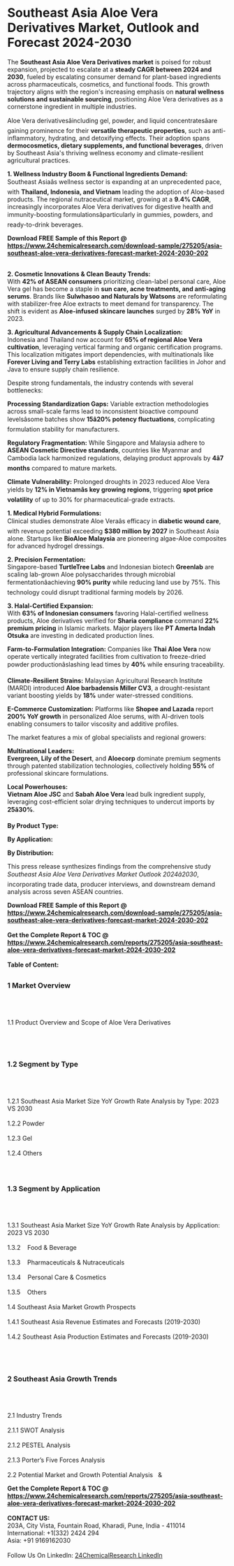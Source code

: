 <h1>Southeast Asia Aloe Vera Derivatives Market, Outlook and Forecast 2024-2030</h1><p>The <strong>Southeast Asia Aloe Vera Derivatives market</strong> is poised for robust expansion, projected to escalate at a <strong>steady CAGR between 2024 and 2030</strong>, fueled by escalating consumer demand for plant-based ingredients across pharmaceuticals, cosmetics, and functional foods. This growth trajectory aligns with the region's increasing emphasis on <strong>natural wellness solutions and sustainable sourcing</strong>, positioning Aloe Vera derivatives as a cornerstone ingredient in multiple industries.</p><p>Aloe Vera derivativesâincluding gel, powder, and liquid concentratesâare gaining prominence for their <strong>versatile therapeutic properties</strong>, such as anti-inflammatory, hydrating, and detoxifying effects. Their adoption spans <strong>dermocosmetics, dietary supplements, and functional beverages</strong>, driven by Southeast Asia's thriving wellness economy and climate-resilient agricultural practices.</p><p><strong>1. Wellness Industry Boom &amp; Functional Ingredients Demand:</strong><br>
Southeast Asiaâs wellness sector is expanding at an unprecedented pace, with <strong>Thailand, Indonesia, and Vietnam</strong> leading the adoption of Aloe-based products. The regional nutraceutical market, growing at a <strong>9.4% CAGR</strong>, increasingly incorporates Aloe Vera derivatives for digestive health and immunity-boosting formulationsâparticularly in gummies, powders, and ready-to-drink beverages.</p><div><b>Download FREE Sample of this Report @ 
            <a href="https://www.24chemicalresearch.com/download-sample/275205/asia-southeast-aloe-vera-derivatives-forecast-market-2024-2030-202">
            https://www.24chemicalresearch.com/download-sample/275205/asia-southeast-aloe-vera-derivatives-forecast-market-2024-2030-202</a></b></div><br><p><strong>2. Cosmetic Innovations &amp; Clean Beauty Trends:</strong><br>
With <strong>42% of ASEAN consumers</strong> prioritizing clean-label personal care, Aloe Vera gel has become a staple in <strong>sun care, acne treatments, and anti-aging serums</strong>. Brands like <strong>Sulwhasoo and Naturals by Watsons</strong> are reformulating with stabilizer-free Aloe extracts to meet demand for transparency. The shift is evident as <strong>Aloe-infused skincare launches</strong> surged by <strong>28% YoY</strong> in 2023.</p><p><strong>3. Agricultural Advancements &amp; Supply Chain Localization:</strong><br>
Indonesia and Thailand now account for <strong>65% of regional Aloe Vera cultivation</strong>, leveraging vertical farming and organic certification programs. This localization mitigates import dependencies, with multinationals like <strong>Forever Living and Terry Labs</strong> establishing extraction facilities in Johor and Java to ensure supply chain resilience.</p><p>Despite strong fundamentals, the industry contends with several bottlenecks:</p><p><strong>Processing Standardization Gaps:</strong> Variable extraction methodologies across small-scale farms lead to inconsistent bioactive compound levelsâsome batches show <strong>15â20% potency fluctuations</strong>, complicating formulation stability for manufacturers.</p><p><strong>Regulatory Fragmentation:</strong> While Singapore and Malaysia adhere to <strong>ASEAN Cosmetic Directive standards</strong>, countries like Myanmar and Cambodia lack harmonized regulations, delaying product approvals by <strong>4â7 months</strong> compared to mature markets.</p><p><strong>Climate Vulnerability:</strong> Prolonged droughts in 2023 reduced Aloe Vera yields by <strong>12% in Vietnamâs key growing regions</strong>, triggering <strong>spot price volatility</strong> of up to 30% for pharmaceutical-grade extracts.</p><p><strong>1. Medical Hybrid Formulations:</strong><br>
Clinical studies demonstrate Aloe Veraâs efficacy in <strong>diabetic wound care</strong>, with revenue potential exceeding <strong>$380 million by 2027</strong> in Southeast Asia alone. Startups like <strong>BioAloe Malaysia</strong> are pioneering algae-Aloe composites for advanced hydrogel dressings.</p><p><strong>2. Precision Fermentation:</strong><br>
Singapore-based <strong>TurtleTree Labs</strong> and Indonesian biotech <strong>Greenlab</strong> are scaling lab-grown Aloe polysaccharides through microbial fermentationâachieving <strong>90% purity</strong> while reducing land use by 75%. This technology could disrupt traditional farming models by 2026.</p><p><strong>3. Halal-Certified Expansion:</strong><br>
With <strong>63% of Indonesian consumers</strong> favoring Halal-certified wellness products, Aloe derivatives verified for <strong>Sharia compliance</strong> command <strong>22% premium pricing</strong> in Islamic markets. Major players like <strong>PT Amerta Indah Otsuka</strong> are investing in dedicated production lines.</p><p><strong>Farm-to-Formulation Integration:</strong> Companies like <strong>Thai Aloe Vera</strong> now operate vertically integrated facilities from cultivation to freeze-dried powder productionâslashing lead times by <strong>40%</strong> while ensuring traceability.</p><p><strong>Climate-Resilient Strains:</strong> Malaysian Agricultural Research Institute (MARDI) introduced <strong>Aloe barbadensis Miller CV3</strong>, a drought-resistant variant boosting yields by <strong>18%</strong> under water-stressed conditions.</p><p><strong>E-Commerce Customization:</strong> Platforms like <strong>Shopee and Lazada</strong> report <strong>200% YoY growth</strong> in personalized Aloe serums, with AI-driven tools enabling consumers to tailor viscosity and additive profiles.</p><p>The market features a mix of global specialists and regional growers:</p><p><strong>Multinational Leaders:</strong> <br>
	<strong>Evergreen, Lily of the Desert</strong>, and <strong>Aloecorp</strong> dominate premium segments through patented stabilization technologies, collectively holding <strong>55%</strong> of professional skincare formulations.</p><p><strong>Local Powerhouses:</strong> <br>
	<strong>Vietnam Aloe JSC</strong> and <strong>Sabah Aloe Vera</strong> lead bulk ingredient supply, leveraging cost-efficient solar drying techniques to undercut imports by <strong>25â30%</strong>.</p><p><strong>By Product Type:</strong></p><p><strong>By Application:</strong></p><p><strong>By Distribution:</strong></p><p>This press release synthesizes findings from the comprehensive study <em>Southeast Asia Aloe Vera Derivatives Market Outlook 2024â2030</em>, incorporating trade data, producer interviews, and downstream demand analysis across seven ASEAN countries.</p><div><b>Download FREE Sample of this Report @ 
            <a href="https://www.24chemicalresearch.com/download-sample/275205/asia-southeast-aloe-vera-derivatives-forecast-market-2024-2030-202">
            https://www.24chemicalresearch.com/download-sample/275205/asia-southeast-aloe-vera-derivatives-forecast-market-2024-2030-202</a></b></div><br><div><b>Get the Complete Report & TOC @ 
            <a href="https://www.24chemicalresearch.com/reports/275205/asia-southeast-aloe-vera-derivatives-forecast-market-2024-2030-202">
            https://www.24chemicalresearch.com/reports/275205/asia-southeast-aloe-vera-derivatives-forecast-market-2024-2030-202</a></b></div><br>
            <b>Table of Content:</b><p><h2><span style="font-size:16px"><strong>1 Market Overview&nbsp;&nbsp; &nbsp;</strong></span></h2><br />
<br />
<p>1.1 Product Overview and Scope of Aloe Vera Derivatives&nbsp;</p><br />
<br />
<h2><strong><span style="font-size:16px">1.2 Segment by Type&nbsp;&nbsp; &nbsp;</span></strong></h2><br />
<br />
<p>1.2.1 Southeast Asia Market Size YoY Growth Rate Analysis by Type: 2023 VS 2030&nbsp;&nbsp; &nbsp;<br /><br />
1.2.2 Powder&nbsp;&nbsp; &nbsp;<br /><br />
1.2.3 Gel<br /><br />
1.2.4 Others<br /><br />
<br />
<h2><span style="font-size:16px"><strong>1.3 Segment by Application&nbsp;&nbsp;</strong></span></h2><br />
<br />
<p>1.3.1 Southeast Asia Market Size YoY Growth Rate Analysis by Application: 2023 VS 2030&nbsp;&nbsp; &nbsp;<br /><br />
1.3.2&nbsp;&nbsp; &nbsp;Food & Beverage<br /><br />
1.3.3&nbsp;&nbsp; &nbsp;Pharmaceuticals & Nutraceuticals<br /><br />
1.3.4&nbsp;&nbsp; &nbsp;Personal Care & Cosmetics<br /><br />
1.3.5&nbsp;&nbsp; &nbsp;Others<br /><br />
1.4 Southeast Asia Market Growth Prospects&nbsp;&nbsp; &nbsp;<br /><br />
1.4.1 Southeast Asia Revenue Estimates and Forecasts (2019-2030)&nbsp;&nbsp; &nbsp;<br /><br />
1.4.2 Southeast Asia Production Estimates and Forecasts (2019-2030)&nbsp;&nbsp;</p><br />
<br />
<h2><span style="font-size:16px"><strong>2 Southeast Asia Growth Trends&nbsp;&nbsp; &nbsp;</strong></span></h2><br />
<br />
<p>2.1 Industry Trends&nbsp;&nbsp; &nbsp;<br /><br />
2.1.1 SWOT Analysis&nbsp;&nbsp; &nbsp;<br /><br />
2.1.2 PESTEL Analysis&nbsp;&nbsp; &nbsp;<br /><br />
2.1.3 Porter&rsquo;s Five Forces Analysis&nbsp;&nbsp; &nbsp;<br /><br />
2.2 Potential Market and Growth Potential Analysis&nbsp;&nbsp; &</p><div><b>Get the Complete Report & TOC @ 
            <a href="https://www.24chemicalresearch.com/reports/275205/asia-southeast-aloe-vera-derivatives-forecast-market-2024-2030-202">
            https://www.24chemicalresearch.com/reports/275205/asia-southeast-aloe-vera-derivatives-forecast-market-2024-2030-202</a></b></div><br><b>CONTACT US:</b><br>
            203A, City Vista, Fountain Road, Kharadi, Pune, India - 411014<br>
            International: +1(332) 2424 294<br>
            Asia: +91 9169162030 <br><br>
            Follow Us On LinkedIn: <a href="https://www.linkedin.com/company/24chemicalresearch/">24ChemicalResearch LinkedIn</a>
